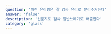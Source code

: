 ```yaml
---
question: '깨진 유리병은 잘 감싸 유리로 분리수거한다'
answer: 'false'
description: '신문지로 감싸 일반쓰레기로 배출한다'
category: 'glass'
---
```

